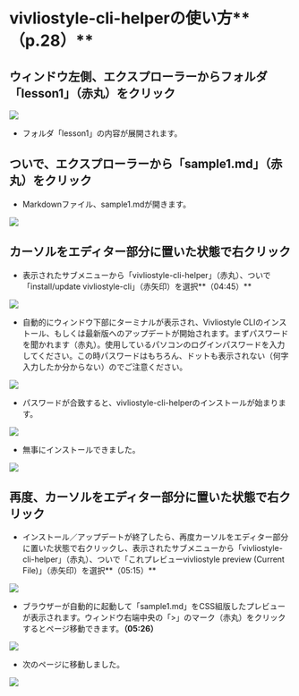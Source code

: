 # vivliostyle-cli-helperの使い方**（p.28）**

## ウィンドウ左側、エクスプローラーからフォルダ「lesson1」（赤丸）をクリック

![](/images/2-introduction-to-vivliostyle/3-how-to-use-vivliostyle-cil-helper/2-3-1.png)

- フォルダ「lesson1」の内容が展開されます。

## ついで、エクスプローラーから「sample1.md」（赤丸）をクリック

- Markdownファイル、sample1.mdが開きます。

![](/images/2-introduction-to-vivliostyle/3-how-to-use-vivliostyle-cil-helper/2-3-2.png)


## カーソルをエディター部分に置いた状態で右クリック

- 表示されたサブメニューから「vivliostyle-cli-helper」（赤丸）、ついで「install/update vivliostyle-cli」（赤矢印）を選択**（04:45）**

![](/images/2-introduction-to-vivliostyle/3-how-to-use-vivliostyle-cil-helper/2-3-3.png)

- 自動的にウィンドウ下部にターミナルが表示され、Vivliostyle CLIのインストール、もしくは最新版へのアップデートが開始されます。まずパスワードを聞かれます（赤丸）。使用しているパソコンのログインパスワードを入力してください。この時パスワードはもちろん、ドットも表示されない（何字入力したか分からない）のでご注意ください。

![](/images/2-introduction-to-vivliostyle/3-how-to-use-vivliostyle-cil-helper/2-3-4.png)

- パスワードが合致すると、vivliostyle-cli-helperのインストールが始まります。

![](/images/2-introduction-to-vivliostyle/3-how-to-use-vivliostyle-cil-helper/2-3-5.png)

- 無事にインストールできました。

![](/images/2-introduction-to-vivliostyle/3-how-to-use-vivliostyle-cil-helper/2-3-6.png)


## 再度、カーソルをエディター部分に置いた状態で右クリック

- インストール／アップデートが終了したら、再度カーソルをエディター部分に置いた状態で右クリックし、表示されたサブメニューから「vivliostyle-cli-helper」（赤丸）、ついで「これプレビューvivliostyle preview (Current File)」（赤矢印）を選択**（05:15）**

![](/images/2-introduction-to-vivliostyle/3-how-to-use-vivliostyle-cil-helper/2-3-7.png)

- ブラウザーが自動的に起動して「sample1.md」をCSS組版したプレビューが表示されます。ウィンドウ右端中央の「>」のマーク（赤丸）をクリックするとページ移動できます。**（05:26）**

![](/images/2-introduction-to-vivliostyle/3-how-to-use-vivliostyle-cil-helper/2-3-8.png)

- 次のページに移動しました。

![](/images/2-introduction-to-vivliostyle/3-how-to-use-vivliostyle-cil-helper/2-3-9.png)